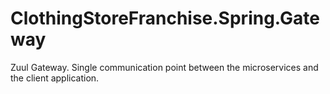 # ClothingStoreFranchise.Spring.Gateway
Zuul Gateway. Single communication point between the microservices and the client application.
